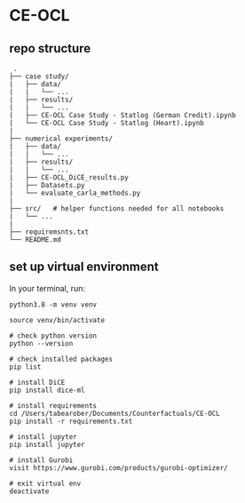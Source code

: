 # CE-OCL
 
 
 
 ## repo structure
     .
    ├── case study/         
    |   ├── data/
    |   |   └── ...
    |   ├── results/
    |   |   └── ...
    |   ├── CE-OCL Case Study - Statlog (German Credit).ipynb
    |   └── CE-OCL Case Study - Statlog (Heart).ipynb
    |
    ├── numerical experiments/     
    |   ├── data/
    |   |   └── ...
    |   ├── results/
    |   |   └── ...
    |   ├── CE-OCL_DiCE_results.py
    |   ├── Datasets.py
    |   └── evaluate_carla_methods.py
    |
    ├── src/   # helper functions needed for all notebooks
    |   └── ...
    |   
    ├── requiremsnts.txt
    └── README.md


## set up virtual environment

In your terminal, run: 

```
python3.8 -m venv venv

source venv/bin/activate

# check python version
python --version

# check installed packages
pip list

# install DiCE
pip install dice-ml

# install requirements
cd /Users/tabearober/Documents/Counterfactuals/CE-OCL
pip install -r requirements.txt

# install jupyter
pip install jupyter

# install Gurobi
visit https://www.gurobi.com/products/gurobi-optimizer/

# exit virtual env
deactivate
```
